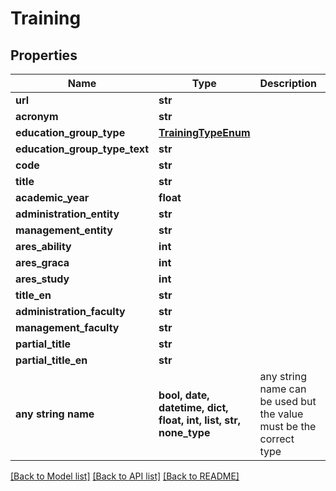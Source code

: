 # Training


## Properties
Name | Type | Description | Notes
------------ | ------------- | ------------- | -------------
**url** | **str** |  | 
**acronym** | **str** |  | 
**education_group_type** | [**TrainingTypeEnum**](TrainingTypeEnum.md) |  | 
**education_group_type_text** | **str** |  | 
**code** | **str** |  | 
**title** | **str** |  | 
**academic_year** | **float** |  | 
**administration_entity** | **str** |  | 
**management_entity** | **str** |  | 
**ares_ability** | **int** |  | 
**ares_graca** | **int** |  | 
**ares_study** | **int** |  | 
**title_en** | **str** |  | [optional] 
**administration_faculty** | **str** |  | [optional] 
**management_faculty** | **str** |  | [optional] 
**partial_title** | **str** |  | [optional] 
**partial_title_en** | **str** |  | [optional] 
**any string name** | **bool, date, datetime, dict, float, int, list, str, none_type** | any string name can be used but the value must be the correct type | [optional]

[[Back to Model list]](../README.md#documentation-for-models) [[Back to API list]](../README.md#documentation-for-api-endpoints) [[Back to README]](../README.md)


